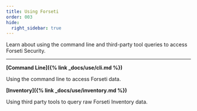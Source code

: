 ```yaml
---
title: Using Forseti
order: 003
hide:
  right_sidebar: true
---
```

Learn about using the command line and third-party tool queries to
access Forseti Security.

---

**[Command Line]({% link _docs/use/cli.md %})**

Using the command line to access Forseti data.

**[Inventory]({% link _docs/use/inventory.md %})**

Using third party tools to query raw Forseti Inventory data.
